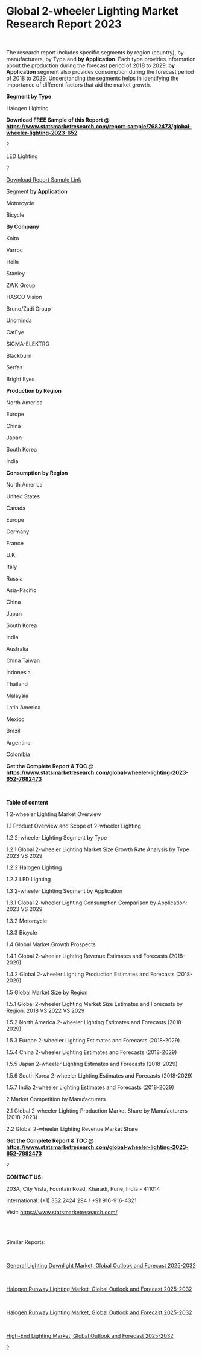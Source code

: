 <h1>Global 2-wheeler Lighting Market Research Report 2023</h1><br/><p>The research report includes specific segments by region (country), by manufacturers, by Type and <strong>by Application</strong>. Each type provides information about the production during the forecast period of 2018 to 2029. <strong>by Application</strong> segment also provides consumption during the forecast period of 2018 to 2029. Understanding the segments helps in identifying the importance of different factors that aid the market growth.</p>
 
 
 
 <p><strong>Segment by Type</strong></p>
 
 
 
 <p>Halogen Lighting</p>
 
 
 
 <div><b>Download FREE Sample of this Report @ <a href="https://www.statsmarketresearch.com/download-free-sample/7682473/global-wheeler-lighting-2023-652">https://www.statsmarketresearch.com/report-sample/7682473/global-wheeler-lighting-2023-652</a></b></div>
 
 
 
 <p>? </p>
 
 
 
 <p>LED Lighting</p>
 
 
 
 <p>? </p>
 
 
 
 <p><a href="https://www.statsmarketresearch.com/download-free-sample/7682473/global-wheeler-lighting-2023-652">Download Report Sample Link</a></p>
 
 
 
 <p>Segment <strong>by Application</strong></p>
 
 
 
 <p>Motorcycle</p>
 
 
 
 <p>Bicycle</p>
 
 
 
 <p><strong>By Company</strong></p>
 
 
 
 <p>Koito</p>
 
 
 
 <p>Varroc</p>
 
 
 
 <p>Hella</p>
 
 
 
 <p>Stanley</p>
 
 
 
 <p>ZWK Group</p>
 
 
 
 <p>HASCO Vision</p>
 
 
 
 <p>Bruno/Zadi Group</p>
 
 
 
 <p>Unominda</p>
 
 
 
 <p>CatEye</p>
 
 
 
 <p>SIGMA-ELEKTRO</p>
 
 
 
 <p>Blackburn</p>
 
 
 
 <p>Serfas</p>
 
 
 
 <p>Bright Eyes</p>
 
 
 
 <p><strong>Production by Region</strong></p>
 
 
 
 <p>North America</p>
 
 
 
 <p>Europe</p>
 
 
 
 <p>China</p>
 
 
 
 <p>Japan</p>
 
 
 
 <p>South Korea</p>
 
 
 
 <p>India</p>
 
 
 
 <p><strong>Consumption by Region</strong></p>
 
 
 
 <p>North America</p>
 
 
 
 <p>United States</p>
 
 
 
 <p>Canada</p>
 
 
 
 <p>Europe</p>
 
 
 
 <p>Germany</p>
 
 
 
 <p>France</p>
 
 
 
 <p>U.K.</p>
 
 
 
 <p>Italy</p>
 
 
 
 <p>Russia</p>
 
 
 
 <p>Asia-Pacific</p>
 
 
 
 <p>China</p>
 
 
 
 <p>Japan</p>
 
 
 
 <p>South Korea</p>
 
 
 
 <p>India</p>
 
 
 
 <p>Australia</p>
 
 
 
 <p>China Taiwan</p>
 
 
 
 <p>Indonesia</p>
 
 
 
 <p>Thailand</p>
 
 
 
 <p>Malaysia</p>
 
 
 
 <p>Latin America</p>
 
 
 
 <p>Mexico</p>
 
 
 
 <p>Brazil</p>
 
 
 
 <p>Argentina</p>
 
 
 
 <p>Colombia</p>
 
 
 
 <div><b>Get the Complete Report & TOC @ <a href="https://www.statsmarketresearch.com/global-wheeler-lighting-2023-652-7682473">https://www.statsmarketresearch.com/global-wheeler-lighting-2023-652-7682473</a></b></div>
 
 
 
 <p><br />
 
 <b>Table of content</b></p>
 
 
 
 <p>1 2-wheeler Lighting Market Overview<br />
 
 1.1 Product Overview and Scope of 2-wheeler Lighting<br />
 
 1.2 2-wheeler Lighting Segment by Type<br />
 
 1.2.1 Global 2-wheeler Lighting Market Size Growth Rate Analysis by Type 2023 VS 2029<br />
 
 1.2.2 Halogen Lighting<br />
 
 1.2.3 LED Lighting<br />
 
 1.3 2-wheeler Lighting Segment by Application<br />
 
 1.3.1 Global 2-wheeler Lighting Consumption Comparison by Application: 2023 VS 2029<br />
 
 1.3.2 Motorcycle<br />
 
 1.3.3 Bicycle<br />
 
 1.4 Global Market Growth Prospects<br />
 
 1.4.1 Global 2-wheeler Lighting Revenue Estimates and Forecasts (2018-2029)<br />
 
 1.4.2 Global 2-wheeler Lighting Production Estimates and Forecasts (2018-2029)<br />
 
 1.5 Global Market Size by Region<br />
 
 1.5.1 Global 2-wheeler Lighting Market Size Estimates and Forecasts by Region: 2018 VS 2022 VS 2029<br />
 
 1.5.2 North America 2-wheeler Lighting Estimates and Forecasts (2018-2029)<br />
 
 1.5.3 Europe 2-wheeler Lighting Estimates and Forecasts (2018-2029)<br />
 
 1.5.4 China 2-wheeler Lighting Estimates and Forecasts (2018-2029)<br />
 
 1.5.5 Japan 2-wheeler Lighting Estimates and Forecasts (2018-2029)<br />
 
 1.5.6 South Korea 2-wheeler Lighting Estimates and Forecasts (2018-2029)<br />
 
 1.5.7 India 2-wheeler Lighting Estimates and Forecasts (2018-2029)<br />
 
 2 Market Competition by Manufacturers<br />
 
 2.1 Global 2-wheeler Lighting Production Market Share by Manufacturers (2018-2023)<br />
 
 2.2 Global 2-wheeler Lighting Revenue Market Share</p>
 
 
 
 <div><b>Get the Complete Report & TOC @ <a href="https://www.statsmarketresearch.com/global-wheeler-lighting-2023-652-7682473">https://www.statsmarketresearch.com/global-wheeler-lighting-2023-652-7682473</a></b></div>
 
 
 
 <p>? </p>
 
 
 
 <p><b>CONTACT US:</b><br />
 
 203A, City Vista, Fountain Road, Kharadi, Pune, India - 411014<br />
 
 International: (+1) 332 2424 294 / +91 916-916-4321<br />
 
 Visit: <a href="https://www.statsmarketresearch.com/">https://www.statsmarketresearch.com/</a><br />
 
 <br />
 
 <br />
 
 Similar Reports:<br />
 
 <br />
 
 <a href="https://www.statsmarketresearch.com/global-general-lighting-downlight-forecast-2025-2032-468-8039835">General Lighting Downlight Market, Global Outlook and Forecast 2025-2032</a><br />
 
 <br />
 
 <a href="https://www.statsmarketresearch.com/global-halogen-runway-lighting-forecast-2025-2032-101-8039187">Halogen Runway Lighting Market, Global Outlook and Forecast 2025-2032</a><br />
 
 <br />
 
 <a href="https://www.statsmarketresearch.com/global-halogen-runway-lighting-forecast-2025-2032-922-8038986">Halogen Runway Lighting Market, Global Outlook and Forecast 2025-2032</a><br />
 
 <br />
 
 <a href="https://www.statsmarketresearch.com/global-highend-lighting-forecast-2025-2032-959-8037970">High-End Lighting Market, Global Outlook and Forecast 2025-2032</a><br />
 
 ? </p>